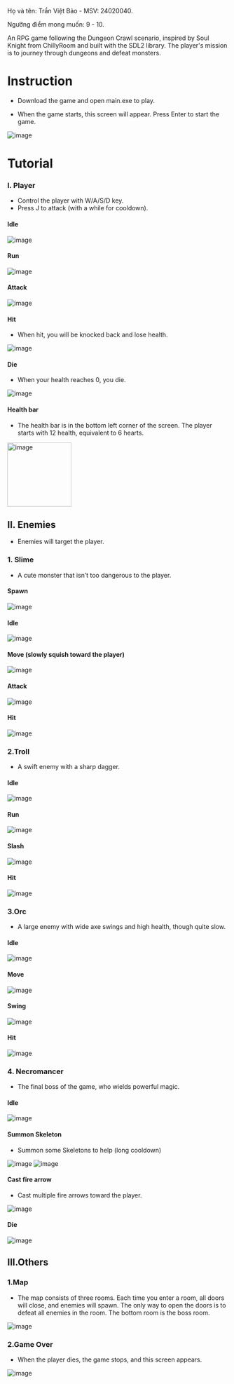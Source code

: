 Họ và tên: Trần Việt Bảo - MSV: 24020040.

Ngưỡng điểm mong muốn: 9 - 10.

An RPG game following the Dungeon Crawl scenario, inspired by Soul Knight from ChillyRoom and built with the SDL2 library. The player's mission is to journey through dungeons and defeat monsters.

# Instruction
- Download the game and open main.exe to play.

- When the game starts, this screen will appear. Press Enter to start the game.

![image](https://github.com/user-attachments/assets/2404f16c-7de7-45a0-b39c-604496c5e3ef)

# Tutorial <br>
### I. Player 
- Control the player with W/A/S/D key.
- Press J to attack (with a while for cooldown).

#### Idle

![image](https://github.com/user-attachments/assets/19c740a7-3b4a-43c6-a1d8-19af42fbca6f)

#### Run

![image](https://github.com/user-attachments/assets/6f941f01-61ce-4076-abca-45f0f2c3da07)

#### Attack

![image](https://github.com/user-attachments/assets/ce6ce9bb-d4a1-4368-ad57-9ecb1428dee8)

#### Hit
- When hit, you will be knocked back and lose health.

![image](https://github.com/user-attachments/assets/50aff385-e7cd-4c76-a61c-f70b5982641e)

#### Die
- When your health reaches 0, you die.

![image](https://github.com/user-attachments/assets/be4495fe-4ad6-4219-87ec-5b0cc368e08c)

#### Health bar
- The health bar is in the bottom left corner of the screen. The player starts with 12 health, equivalent to 6 hearts.

<img width="146" alt="image" src="https://github.com/user-attachments/assets/5dd9a4e1-c2c4-4924-869a-a5f7fb601c5e" />


## II. Enemies
- Enemies will target the player.

### 1. Slime

- A cute monster that isn’t too dangerous to the player.

#### Spawn

![image](https://github.com/user-attachments/assets/0c6c579e-4051-4ff1-b084-84970b2fbd88)

#### Idle

![image](https://github.com/user-attachments/assets/024e52ec-baed-4537-a363-cd614f3083be)

#### Move (slowly squish toward the player)

![image](https://github.com/user-attachments/assets/32aedafb-c36d-4d54-bcbb-d542ea1775a8)

#### Attack

![image](https://github.com/user-attachments/assets/bdbe5ae8-efa5-46cf-abb4-25a7cfaf2abe)

#### Hit

![image](https://github.com/user-attachments/assets/4793e23a-646a-4634-a669-8a347a7ae08a)

### 2.Troll

- A swift enemy with a sharp dagger.

#### Idle

![image](https://github.com/user-attachments/assets/c7cfa0ba-7ea9-4f99-bba1-707fd74f2bb7)


#### Run

![image](https://github.com/user-attachments/assets/86e8b5c1-245b-4222-9a0c-cf4782a381a0)

#### Slash

![image](https://github.com/user-attachments/assets/714aa0a4-aaa5-4800-b554-a1fc85ca4c3f)

#### Hit

![image](https://github.com/user-attachments/assets/16e2c9a8-b904-4964-b692-42cc12e2d669)

### 3.Orc

- A large enemy with wide axe swings and high health, though quite slow.

#### Idle

![image](https://github.com/user-attachments/assets/5fb1860d-0303-4c91-b098-a9528dc3b362)

#### Move

![image](https://github.com/user-attachments/assets/7c9c2ada-8aa1-4455-b32f-e8e45998f692)

#### Swing

![image](https://github.com/user-attachments/assets/1085c490-1a85-4d8c-a2e9-e0d5796c417e)

#### Hit

![image](https://github.com/user-attachments/assets/7c9467c5-e139-451b-8e21-c465076624be)

### 4. Necromancer

- The final boss of the game, who wields powerful magic.

#### Idle

![image](https://github.com/user-attachments/assets/67c7ee17-aa6d-4e0f-9587-e3259692761b)

#### Summon Skeleton

- Summon some Skeletons to help (long cooldown)

![image](https://github.com/user-attachments/assets/66ac01ff-a3e6-41f6-8818-1b9ead6bbed5)
![image](https://github.com/user-attachments/assets/9bb4b215-d454-44a0-8785-af0c3c7ea7b1)

#### Cast fire arrow

- Cast multiple fire arrows toward the player.

![image](https://github.com/user-attachments/assets/ddf0ad80-7daa-4043-9e7d-35f22c93aeae)

#### Die

![image](https://github.com/user-attachments/assets/9037fdc2-3f52-4f68-b70b-85800b0acd45)

## III.Others

### 1.Map

- The map consists of three rooms. Each time you enter a room, all doors will close, and enemies will spawn. The only way to open the doors is to defeat all enemies in the room. The bottom room is the boss room.

![image](https://github.com/user-attachments/assets/f2d9cc4a-37b2-44bb-a3aa-ece8f994ab76)

### 2.Game Over

- When the player dies, the game stops, and this screen appears.

![image](https://github.com/user-attachments/assets/9357df59-c0f6-4c01-877b-5aa16fba6012)






















